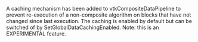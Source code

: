 A caching mechanism has been added to vtkCompositeDataPipeline to prevent
re-execution of a non-composite algorithm on blocks that have not changed since
last execution. The caching is enabled by default but can be switched of by
SetGlobalDataCachingEnabled. Note: this is an EXPERIMENTAL feature.
